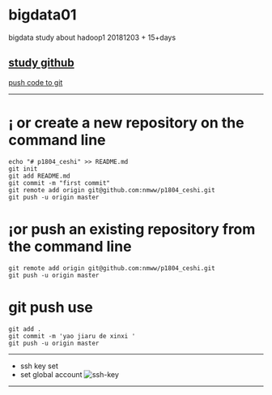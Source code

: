 # bigdata01
bigdata study about hadoop1 20181203 + 15+days

## [study github](https://guides.github.com/activities/hello-world/)

[push code to git](https://github.com/nmww/p1804_ceshi/blob/master/README.md)


***

# ¡­ or create a new repository on the command line


```
echo "# p1804_ceshi" >> README.md
git init
git add README.md
git commit -m "first commit"
git remote add origin git@github.com:nmww/p1804_ceshi.git
git push -u origin master

```
# ¡­or push an existing repository from the command line
```
git remote add origin git@github.com:nmww/p1804_ceshi.git
git push -u origin master

```
# git push use

```
git add .
git commit -m 'yao jiaru de xinxi '
git push -u origin master

```

***
* ssh key set 
* set global account
![ssh-key](https://raw.githubusercontent.com/nmww/p1804_ceshi/master/ssh_key.png)

***
